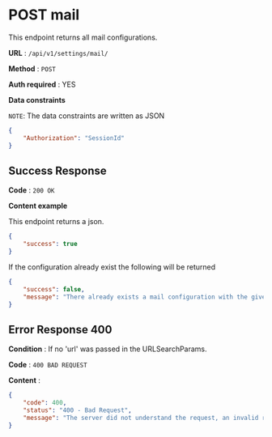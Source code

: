 # POST mail

This endpoint returns all mail configurations.

**URL** : `/api/v1/settings/mail/`

**Method** : `POST`

**Auth required** : YES

**Data constraints**

`NOTE`: The data constraints are written as JSON

```json
{
    "Authorization": "SessionId"
}
```

## Success Response

**Code** : `200 OK`

**Content example**

This endpoint returns a json.
```json
{
    "success": true
}
```

If the configuration already exist the following will be returned
```json
{
    "success": false,
    "message": "There already exists a mail configuration with the given name."
}
```

## Error Response 400

**Condition** : If no 'url' was passed in the URLSearchParams.

**Code** : `400 BAD REQUEST`

**Content** :

```json
{
    "code": 400,
    "status": "400 - Bad Request",
    "message": "The server did not understand the request, an invalid request body or headers may have been given."
}
```